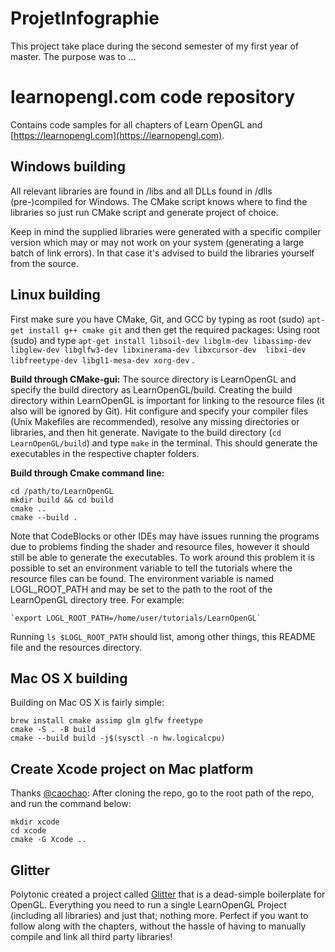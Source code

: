 # ProjetInfographie

This project take place during the second semester of my first year of master.
The purpose was to ...




# learnopengl.com code repository
Contains code samples for all chapters of Learn OpenGL and [https://learnopengl.com](https://learnopengl.com). 

## Windows building
All relevant libraries are found in /libs and all DLLs found in /dlls (pre-)compiled for Windows. 
The CMake script knows where to find the libraries so just run CMake script and generate project of choice.

Keep in mind the supplied libraries were generated with a specific compiler version which may or may not work on your system (generating a large batch of link errors). In that case it's advised to build the libraries yourself from the source.

## Linux building
First make sure you have CMake, Git, and GCC by typing as root (sudo) `apt-get install g++ cmake git` and then get the required packages:
Using root (sudo) and type `apt-get install libsoil-dev libglm-dev libassimp-dev libglew-dev libglfw3-dev libxinerama-dev libxcursor-dev  libxi-dev libfreetype-dev libgl1-mesa-dev xorg-dev` .

**Build through CMake-gui:** The source directory is LearnOpenGL and specify the build directory as LearnOpenGL/build. Creating the build directory within LearnOpenGL is important for linking to the resource files (it also will be ignored by Git). Hit configure and specify your compiler files (Unix Makefiles are recommended), resolve any missing directories or libraries, and then hit generate. Navigate to the build directory (`cd LearnOpenGL/build`) and type `make` in the terminal. This should generate the executables in the respective chapter folders.

**Build through Cmake command line:**
```
cd /path/to/LearnOpenGL
mkdir build && cd build
cmake ..
cmake --build .
```

Note that CodeBlocks or other IDEs may have issues running the programs due to problems finding the shader and resource files, however it should still be able to generate the executables. To work around this problem it is possible to set an environment variable to tell the tutorials where the resource files can be found. The environment variable is named LOGL_ROOT_PATH and may be set to the path to the root of the LearnOpenGL directory tree. For example:

    `export LOGL_ROOT_PATH=/home/user/tutorials/LearnOpenGL`

Running `ls $LOGL_ROOT_PATH` should list, among other things, this README file and the resources directory.

## Mac OS X building
Building on Mac OS X is fairly simple:
```
brew install cmake assimp glm glfw freetype
cmake -S . -B build
cmake --build build -j$(sysctl -n hw.logicalcpu)
```
## Create Xcode project on Mac platform
Thanks [@caochao](https://github.com/caochao):
After cloning the repo, go to the root path of the repo, and run the command below:
```
mkdir xcode
cd xcode
cmake -G Xcode ..
```

## Glitter
Polytonic created a project called [Glitter](https://github.com/Polytonic/Glitter) that is a dead-simple boilerplate for OpenGL. 
Everything you need to run a single LearnOpenGL Project (including all libraries) and just that; nothing more. 
Perfect if you want to follow along with the chapters, without the hassle of having to manually compile and link all third party libraries!